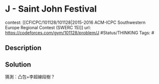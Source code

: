 # J - Saint John Festival

contest: [[CFICPC/101128/101128|2015-2016 ACM-ICPC Southwestern Europe Regional Contest (SWERC 15)]]
url: https://codeforces.com/gym/101128/problem/J
#Status/THINKING 
Tags: #

## Description

## Solution

猜測：凸包+李超線段樹？